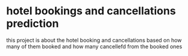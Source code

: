 # hotel bookings and cancellations prediction 

this project is about the hotel booking and cancellations based on how many of them booked and how many cancellefd from the booked ones
